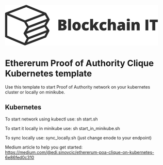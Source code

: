 ![BlockchainIT](logo.jpg)


# Ethererum Proof of Authority Clique Kubernetes template
Use this template to start Proof of Authority network on your kubernetes cluster or locally on minikube.

## Kubernetes 
To start network using kubectl use:
sh start.sh

To start it locally in minikube use:
sh start_in_minikube.sh

To sync locally use:
sync_locally.sh (just change enode to your endpoint)

Medium article to help you get started: https://medium.com/@edi.sinovcic/ethererum-poa-clique-on-kubernetes-6e86fed0c310
